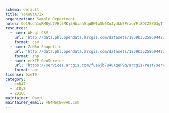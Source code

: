 ```yaml
---
schema: default
title: YoXu8tA7Ix 
organization: Sample Department 
notes: Qe19cdh1qRMByL7VHt5MKj3Hbiah5qWBWfwSN6XoJydkbEPrxuYFl8DIZSZO3gTf2A64FgknltGLCAXI0JousU7mvi0x8vOrmKe  
resources:
  - name: WHcgf CSV
    url: 'http://data.phl.opendata.arcgis.com/datasets/1839b35258604422b0b520cbb668df0d_0.csv'
    format: csv
  - name: ZcN6o Shapefile
    url: 'http://data.phl.opendata.arcgis.com/datasets/1839b35258604422b0b520cbb668df0d_0.zip'
    format: shp
  - name: ecXZE GeoService
    url: 'https://services.arcgis.com/fLeGjb7u4uXqeF9q/arcgis/rest/services/Air_Monitoring_Stations/FeatureServer/0/query'
    format: api
license: 5zeT9 
category:
  - enD47 
  - hIDyE 
  - ZD1UC 
maintainer: DavrU  
maintainer_email: vN4Me@BwvAD.com
---
```

